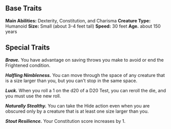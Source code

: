 ## Base Traits

**Main Abilities:** Dexterity, Constitution, and Charisma
**Creature Type:** Humanoid
**Size:** Small (about 3-4 feet tall)
**Speed:** 30 feet
**Age.** about 150 years


## Special Traits

***Brave.*** You have advantage on saving throws you make to avoid or end the Frightened condition.

***Halfling Nimbleness.*** You can move through the space of any creature that is a size larger than you, but you can't stop in the same space.

***Luck.*** When you roll a 1 on the d20 of a D20 Test, you can reroll the die, and you must use the new roll.

***Naturally Stealthy.*** You can take the Hide action even when you are obscured only by a creature that is at least one size larger than you.

***Stout Resilience.*** Your Constitution score increases by 1.

